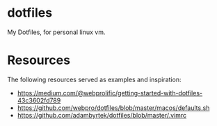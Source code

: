 # dotfiles
My Dotfiles, for personal linux vm.


# Resources
The following resources served as examples and inspiration:
- https://medium.com/@webprolific/getting-started-with-dotfiles-43c3602fd789
- https://github.com/webpro/dotfiles/blob/master/macos/defaults.sh
- https://github.com/adambyrtek/dotfiles/blob/master/.vimrc
